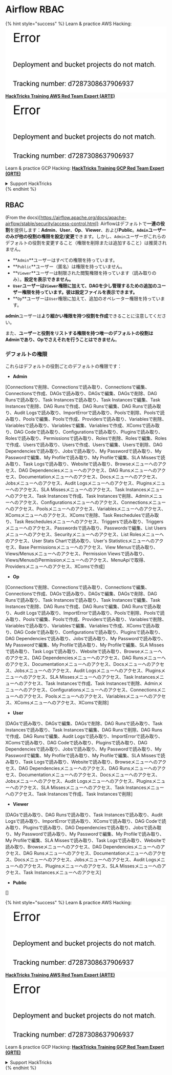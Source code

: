 # Airflow RBAC

{% hint style="success" %}
Learn & practice AWS Hacking:<img src="../../.gitbook/assets/image (1) (1).png" alt="" data-size="line">[**HackTricks Training AWS Red Team Expert (ARTE)**](https://training.hacktricks.xyz/courses/arte)<img src="../../.gitbook/assets/image (1) (1).png" alt="" data-size="line">\
Learn & practice GCP Hacking: <img src="../../.gitbook/assets/image (2).png" alt="" data-size="line">[**HackTricks Training GCP Red Team Expert (GRTE)**<img src="../../.gitbook/assets/image (2).png" alt="" data-size="line">](https://training.hacktricks.xyz/courses/grte)

<details>

<summary>Support HackTricks</summary>

* Check the [**subscription plans**](https://github.com/sponsors/carlospolop)!
* **Join the** 💬 [**Discord group**](https://discord.gg/hRep4RUj7f) or the [**telegram group**](https://t.me/peass) or **follow** us on **Twitter** 🐦 [**@hacktricks\_live**](https://twitter.com/hacktricks\_live)**.**
* **Share hacking tricks by submitting PRs to the** [**HackTricks**](https://github.com/carlospolop/hacktricks) and [**HackTricks Cloud**](https://github.com/carlospolop/hacktricks-cloud) github repos.

</details>
{% endhint %}

## RBAC

(From the docs)\[https://airflow.apache.org/docs/apache-airflow/stable/security/access-control.html]: Airflowはデフォルトで**一連の役割**を提供します：**Admin**、**User**、**Op**、**Viewer**、および**Public**。**`Admin`**ユーザーのみが**他の役割の権限を設定/変更**できます。しかし、`Admin`ユーザーがこれらのデフォルトの役割を変更すること（権限を削除または追加すること）は推奨されません。

* **`Admin`**ユーザーはすべての権限を持っています。
* **`Public`**ユーザー（匿名）は権限を持っていません。
* **`Viewer`**ユーザーは制限された閲覧権限を持っています（読み取りのみ）。**設定を表示できません。**
* **`User`**ユーザーは`Viewer`権限に加えて、DAGを少し管理するための追加のユーザー権限を持っています。彼は**設定ファイルを表示できます。**
* **`Op`**ユーザーは`User`権限に加えて、追加のオペレーター権限を持っています。

**admin**ユーザーは**より細かい権限を持つ役割を作成**できることに注意してください。

また、**ユーザーと役割をリストする権限を持つ唯一のデフォルトの役割はAdminであり、Opでさえそれを行うことはできません**。

### デフォルトの権限

これらはデフォルトの役割ごとのデフォルトの権限です：

* **Admin**

\[Connectionsで削除、Connectionsで読み取り、Connectionsで編集、Connectionsで作成、DAGsで読み取り、DAGsで編集、DAGsで削除、DAG Runsで読み取り、Task Instancesで読み取り、Task Instancesで編集、Task Instancesで削除、DAG Runsで作成、DAG Runsで編集、DAG Runsで読み取り、Audit Logsで読み取り、ImportErrorで読み取り、Poolsで削除、Poolsで読み取り、Poolsで編集、Poolsで作成、Providersで読み取り、Variablesで削除、Variablesで読み取り、Variablesで編集、Variablesで作成、XComsで読み取り、DAG Codeで読み取り、Configurationsで読み取り、Pluginsで読み取り、Rolesで読み取り、Permissionsで読み取り、Rolesで削除、Rolesで編集、Rolesで作成、Usersで読み取り、Usersで作成、Usersで編集、Usersで削除、DAG Dependenciesで読み取り、Jobsで読み取り、My Passwordで読み取り、My Passwordで編集、My Profileで読み取り、My Profileで編集、SLA Missesで読み取り、Task Logsで読み取り、Websiteで読み取り、Browseメニューへのアクセス、DAG Dependenciesメニューへのアクセス、DAG Runsメニューへのアクセス、Documentationメニューへのアクセス、Docsメニューへのアクセス、Jobsメニューへのアクセス、Audit Logsメニューへのアクセス、Pluginsメニューへのアクセス、SLA Missesメニューへのアクセス、Task Instancesメニューへのアクセス、Task Instancesで作成、Task Instancesで削除、Adminメニューへのアクセス、Configurationsメニューへのアクセス、Connectionsメニューへのアクセス、Poolsメニューへのアクセス、Variablesメニューへのアクセス、XComsメニューへのアクセス、XComsで削除、Task Reschedulesで読み取り、Task Reschedulesメニューへのアクセス、Triggersで読み取り、Triggersメニューへのアクセス、Passwordsで読み取り、Passwordsで編集、List Usersメニューへのアクセス、Securityメニューへのアクセス、List Rolesメニューへのアクセス、User Stats Chartで読み取り、User's Statisticsメニューへのアクセス、Base Permissionsメニューへのアクセス、View Menusで読み取り、Views/Menusメニューへのアクセス、Permission Viewsで読み取り、Views/MenusのPermissionメニューへのアクセス、MenuApiで取得、Providersメニューへのアクセス、XComsで作成]

* **Op**

\[Connectionsで削除、Connectionsで読み取り、Connectionsで編集、Connectionsで作成、DAGsで読み取り、DAGsで編集、DAGsで削除、DAG Runsで読み取り、Task Instancesで読み取り、Task Instancesで編集、Task Instancesで削除、DAG Runsで作成、DAG Runsで編集、DAG Runsで読み取り、Audit Logsで読み取り、ImportErrorで読み取り、Poolsで削除、Poolsで読み取り、Poolsで編集、Poolsで作成、Providersで読み取り、Variablesで削除、Variablesで読み取り、Variablesで編集、Variablesで作成、XComsで読み取り、DAG Codeで読み取り、Configurationsで読み取り、Pluginsで読み取り、DAG Dependenciesで読み取り、Jobsで読み取り、My Passwordで読み取り、My Passwordで編集、My Profileで読み取り、My Profileで編集、SLA Missesで読み取り、Task Logsで読み取り、Websiteで読み取り、Browseメニューへのアクセス、DAG Dependenciesメニューへのアクセス、DAG Runsメニューへのアクセス、Documentationメニューへのアクセス、Docsメニューへのアクセス、Jobsメニューへのアクセス、Audit Logsメニューへのアクセス、Pluginsメニューへのアクセス、SLA Missesメニューへのアクセス、Task Instancesメニューへのアクセス、Task Instancesで作成、Task Instancesで削除、Adminメニューへのアクセス、Configurationsメニューへのアクセス、Connectionsメニューへのアクセス、Poolsメニューへのアクセス、Variablesメニューへのアクセス、XComsメニューへのアクセス、XComsで削除]

* **User**

\[DAGsで読み取り、DAGsで編集、DAGsで削除、DAG Runsで読み取り、Task Instancesで読み取り、Task Instancesで編集、DAG Runsで削除、DAG Runsで作成、DAG Runsで編集、Audit Logsで読み取り、ImportErrorで読み取り、XComsで読み取り、DAG Codeで読み取り、Pluginsで読み取り、DAG Dependenciesで読み取り、Jobsで読み取り、My Passwordで読み取り、My Passwordで編集、My Profileで読み取り、My Profileで編集、SLA Missesで読み取り、Task Logsで読み取り、Websiteで読み取り、Browseメニューへのアクセス、DAG Dependenciesメニューへのアクセス、DAG Runsメニューへのアクセス、Documentationメニューへのアクセス、Docsメニューへのアクセス、Jobsメニューへのアクセス、Audit Logsメニューへのアクセス、Pluginsメニューへのアクセス、SLA Missesメニューへのアクセス、Task Instancesメニューへのアクセス、Task Instancesで作成、Task Instancesで削除]

* **Viewer**

\[DAGsで読み取り、DAG Runsで読み取り、Task Instancesで読み取り、Audit Logsで読み取り、ImportErrorで読み取り、XComsで読み取り、DAG Codeで読み取り、Pluginsで読み取り、DAG Dependenciesで読み取り、Jobsで読み取り、My Passwordで読み取り、My Passwordで編集、My Profileで読み取り、My Profileで編集、SLA Missesで読み取り、Task Logsで読み取り、Websiteで読み取り、Browseメニューへのアクセス、DAG Dependenciesメニューへのアクセス、DAG Runsメニューへのアクセス、Documentationメニューへのアクセス、Docsメニューへのアクセス、Jobsメニューへのアクセス、Audit Logsメニューへのアクセス、Pluginsメニューへのアクセス、SLA Missesメニューへのアクセス、Task Instancesメニューへのアクセス]

* **Public**

\[]

{% hint style="success" %}
Learn & practice AWS Hacking:<img src="../../.gitbook/assets/image (1) (1).png" alt="" data-size="line">[**HackTricks Training AWS Red Team Expert (ARTE)**](https://training.hacktricks.xyz/courses/arte)<img src="../../.gitbook/assets/image (1) (1).png" alt="" data-size="line">\
Learn & practice GCP Hacking: <img src="../../.gitbook/assets/image (2).png" alt="" data-size="line">[**HackTricks Training GCP Red Team Expert (GRTE)**<img src="../../.gitbook/assets/image (2).png" alt="" data-size="line">](https://training.hacktricks.xyz/courses/grte)

<details>

<summary>Support HackTricks</summary>

* Check the [**subscription plans**](https://github.com/sponsors/carlospolop)!
* **Join the** 💬 [**Discord group**](https://discord.gg/hRep4RUj7f) or the [**telegram group**](https://t.me/peass) or **follow** us on **Twitter** 🐦 [**@hacktricks\_live**](https://twitter.com/hacktricks\_live)**.**
* **Share hacking tricks by submitting PRs to the** [**HackTricks**](https://github.com/carlospolop/hacktricks) and [**HackTricks Cloud**](https://github.com/carlospolop/hacktricks-cloud) github repos.

</details>
{% endhint %}
